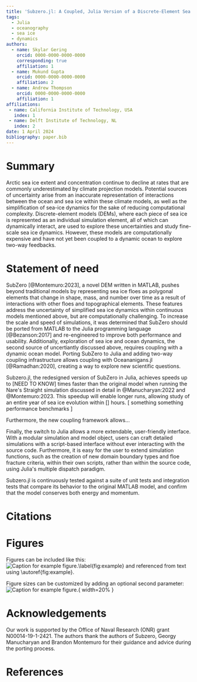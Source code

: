```yaml
---
title: 'Subzero.jl: A Coupled, Julia Version of a Discrete-Element Sea Ice Model'
tags:
  - Julia
  - oceanography
  - sea ice
  - dynamics
authors:
  - name: Skylar Gering
    orcid: 0000-0000-0000-0000
    corresponding: true
    affiliation: 1
  - name: Mukund Gupta
    orcid: 0000-0000-0000-0000
    affiliation: 2
  - name: Andrew Thompson
    orcid: 0000-0000-0000-0000
    affiliation: 1
affiliations:
 - name: California Institute of Technology, USA
   index: 1
 - name: Delft Institute of Technology, NL
   index: 2
date: 1 April 2024
bibliography: paper.bib
---
```


# Summary

Arctic sea ice extent and concentration continue to decline at rates that are
commonly underestimated by climate projection models. Potential sources of
uncertainty arise from an inaccurate representation of interactions between the
ocean and sea ice within these climate models, as well as the simplification of
sea-ice dynamics for the sake of reducing computational complexity.
Discrete-element models (DEMs), where each piece of sea ice is represented as an
individual simulation element, all of which can dynamically interact, are used
to explore these uncertainties and study fine-scale sea ice dynamics. However,
these models are computationally expensive and have not yet been coupled to a
dynamic ocean to explore two-way feedbacks.

# Statement of need

SubZero [@Montemuro:2023], a novel DEM written in MATLAB, pushes beyond
traditional models by representing sea ice floes as polygonal elements that
change in shape, mass, and number over time as a result of interactions with
other floes and topographical elements. These features address the uncertainty
of simplified sea ice dynamics within continuous models mentioned above, but are
computationally challenging. To increase the scale and speed of simulations, it
was determined that SubZero should be ported from MATLAB to the Julia
programming language [@Bezanson:2017] and re-engineered to improve both
performance and usability. Additionally, exploration of sea ice and ocean
dynamics, the second source of uncertiantly discussed above, requires coupling
with a dynamic ocean model. Porting SubZero to Julia and adding two-way coupling
infrastructure allows coupling with Oceananigans.jl [@Ramadhan:2020], creating a
way to explore new scientific questions.

Subzero.jl, the redesigned version of SubZero in Julia, achieves speeds up to
[NEED TO KNOW] times faster than the original model when running the Nare's
Straight simulation discussed in detail in @Manucharyan:2022 and
@Montemuro:2023. This speedup will enable longer runs, allowing study of an
entire year of sea ice evolution within [] hours.
[ something something performance benchmarks ] 

Furthermore, the new coupling framework allows...

Finally, the switch to Julia allows a more extendable, user-friendly interface.
With a modular simulation and model object, users can craft detailed simulations
with a script-based interface without ever interacting with the source code.
Furthermore, it is easy for the user to extend simulation functions, such as the
creation of new domain boundary types and floe fracture criteria, within
their own scripts, rather than within the source code, using Julia's multiple
dispatch paradigm.

Subzero.jl is continuously tested against a suite of unit tests and integration
tests that compare its behavior to the original MATLAB model, and confirm that
the model conserves both energy and momentum. 

# Citations


# Figures

Figures can be included like this:
![Caption for example figure.\label{fig:example}](figure.png)
and referenced from text using \autoref{fig:example}.

Figure sizes can be customized by adding an optional second parameter:
![Caption for example figure.](figure.png){ width=20% }

# Acknowledgements

Our work is supported by the Office of Naval Research (ONR) grant
N00014-19-1-2421. The authors thank the authors of Subzero, Georgy Manucharyan
and Brandon Montemuro for their guidance and advice during the porting process.

# References